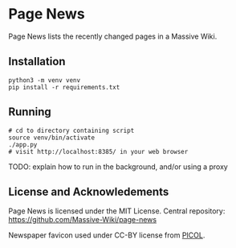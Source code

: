 # Page News

Page News lists the recently changed pages in a Massive Wiki.

## Installation

```shell
python3 -m venv venv
pip install -r requirements.txt
```

## Running

```shell
# cd to directory containing script
source venv/bin/activate
./app.py
# visit http://localhost:8385/ in your web browser
```

TODO: explain how to run in the background, and/or using a proxy

## License and Acknowledements

Page News is licensed under the MIT License. Central repository: <https://github.com/Massive-Wiki/page-news>

Newspaper favicon used under CC-BY license from [PICOL](https://picol.org/).

